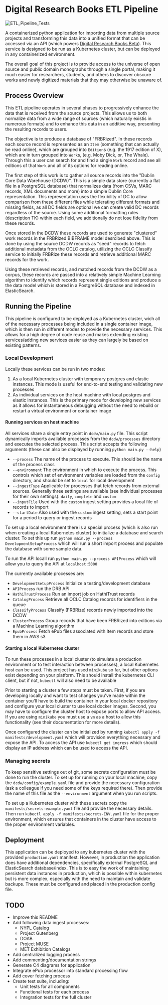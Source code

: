 # Digital Research Books ETL Pipeline

![ETL_Pipeline_Tests](https://github.com/NYPL/drb-etl-pipeline/workflows/ETL_Pipeline_Tests/badge.svg)

A containerized python application for importing data from multiple source projects and transforming this data into a unified format that can be accessed via an API (which powers [Digital Research Books Beta](http://digital-research-books-beta.nypl.org/)). This service is designed to be run as a Kubernetes cluster, but can be deployed in any containerized environment.

The overall goal of this project is to provide access to the universe of open source and public domain monographs through a single portal, making it much easier for researchers, students, and others to discover obscure works and newly digitized materials that they may otherwise be unaware of.

## Process Overview

This ETL pipeline operates in several phases to progressively enhance the data that is received from the source projects. This allows us to both normalize data from a wide range of sources (which naturally existis in numerous formats) and to enhance this data in an additive way, presenting the resulting records to users.

The objective is to produce a database of "FRBRized". In these records each source record is represented as an `Item` (something that can actually be read online), which are grouped into `Edition`s (e.g. the 1917 edition of X), which are in turn grouped into `Work`s, (e.g. Moby Dick, or, The Whale). Through this a user can search for and find a single `Work` record and see all editions of that `Work` and all of its options for reading online.

The first step of this work is to gather all source records into the "Dublin Core Data Warehouse (DCDW)". This is a simple data store (currently a flat file in a PostgreSQL database) that normalizes data (from CSVs, MARC records, XML documents and more) into a simple Dublin Core representation. This representation uses the flexibility of DC to allow comparison from these different files while tolerating different formats and missing fields, as all DC fields are optional we can create valid DC records regardless of the source. Using some additional formatting rules (description TK) within each field, we additionally do not lose fidelity from these records.

Once stored in the DCDW these records are used to generate "clustered" work records in the FRBRized BIBFRAME model desrcibed above. This is done by using the source DCDW records as "seed" records to fetch additional metadata from the OCLC catalog, utilizing the OCLC Classify service to initially FRBRize these records and retrieve additional MARC records for the work.

Using these retrieved records, and matched records from the DCDW as a corpus, these records are passed into a relatively simple Machine Learning algorithm to identify which records represent single editions and produce a the data model which is stored in a PostgreSQL database and indexed in ElasticSearch.

## Running the Pipeline

This pipeline is configured to be deployed as a Kubernetes cluster, wich all of the necessary processes being included in a single container image, which is then run in different modes to provide the necessary services. This allows for a high degree of code reuse and makes extending existing services/adding new services easier as they can largely be based on existing patterns.

### Local Development

Locally these services can be run in two modes:

1) As a local Kubernetes cluster with temporary postgres and elastic instances. This mode is useful for end-to-end testing and validating new processes
2) As individual services on the host machine with local postgres and elastic instances. This is the primary mode for developing new services as it allows for instantaneous debugging without the need to rebuild or restart a virtual environment or container image

#### Running services on host machine

All services share a single entry point in `dcdw/main.py` file. This script dynamically imports available processes from the `dcdw/processes` directory and executes the selected process. This script accepts the following arguments (these can also be displayed by running `python main.py --help`)

- `--process` The name of the process to execute. This should be the name of the process class
- `--environment` The environment in which to execute the process. This controls which set of environment variables are loaded from the `config` directory, and should be set to `local` for local development
- `--ingestType` Applicable for processes that fetch records from external sources. Generally three settings are available (see individual processes for their own settings): `daily`, `complete` and `custom`
- `--inputFile` Used with the `custom` ingest setting provides a local file of records to import
- `--startDate` Also used with the `custom` ingest setting, sets a start point for a period to query or ingest records

To set up a local environment there is a special process (which is also run when creating a local Kubernetes cluster) to initialize a database and search cluster. To set this up run `python main.py --process DevelopmentSetupProcess` which will run a short import process and populate the database with some sample data.

To run the API locall run `python main.py --process APIProcess` which will allow you to query the API at `localhost:5000`

The currently available processes are:

- `DevelopmentSetupProcess` Initialize a testing/development database
- `APIProcess` run the DRB API
- `HathiTrustProcess` Run an import job on HathiTrust records
- `CatalogProcess` Retrieve all OCLC Catalog records for identifiers in the queue
- `ClassifyProcess` Classify (FRBRize) records newly imported into the DCDW
- `ClusterProcess` Group records that have been FRBRized into editions via a Machine Learning algorithm
- `EpubProcess` Fetch ePub files associated with Item records and store them in AWS s3

#### Starting a local Kubernetes cluster

To run these processes in a local cluster (to simulate a production environment or to test interaction between processes), a local Kubernetes host can be used. This project has used `minikube` so far, but other options exist depending on your platform. This should install the kubernetes CLI client, but if not, `kubectl` will also need to be available

Prior to starting a cluster a few steps must be taken. First, if you are developing locally and want to test changes you've made within the container you'll have to build the container in your local docker repository and configure your local cluster to use local docker images. Second, you may have to configure the cluster host to expose ports to allow API access. If you are using `minikube` you must use a `vm` as a host to allow this functionality (see their documentation for more details).

Once configured the cluster can be initialized by running `kubectl apply -f manifests/development.yaml` which will provision everything necessary and expose the API. To access the API use `kubectl get ingress` which should display an IP address which can be used to access the API.

### Managing secrets

To keep sensitive settings out of git, some secrets configuration must be done to run the cluster. To set up for running on your local machine, copy the `dcdw/config/example.yaml` file and provide the necessary configuration (ask a colleague if you need some of the keys required there). Then provide the name of this file as the `--environment` argument when you run scripts.

To set up a Kubernetes cluster with these secrets copy the `manifests/secrets-example.yaml` file and provide the necessary details. Then run `kubectl apply -f manifests/secrets-ENV.yaml` file for the proper environment, which ensures that containers in the cluster have access to the proper environment variables.

## Deployment

This application can be deployed to any kubernetes cluster with the provided `production.yaml` manifest. However, in production the application does have additional dependencies, specifically external PostgreSQL and ElasticSearch database/index. This is to easy the work of maintaining persistent data instances in production, which is possible within kubernetes but is more complex, especially with the need to maintain and validate backups. These must be configured and placed in the production config file.

## TODO

- Improve this README
- Add following data ingest processes:
  - NYPL Catalog
  - Project Gutenberg
  - DOAB
  - Project MUSE
  - MET Exhibition Catalogs
- Add centralized logging process
- Add commenting/documentation strings
- Generate C4 diagrams for application
- Integrate ePub processor into standard processing flow
- Add cover fetching process
- Create test suite, including:
  - Unit tests for all components
  - Functional tests for each process
  - Integration tests for the full cluster
